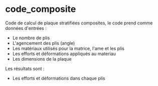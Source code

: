 # code_composite
Code de calcul de plaque stratifiées composites, le code prend comme données d'entrées : 
 - Le nombre de plis
 - L'agencement des plis (angle)
 - Les matériaux utilisés pour la matrice, l'ame et les plis
 - Les efforts et déformations appliqués au materiau
 - Les dimensions de la plaque

Les  résultats sont :
 - Les efforts et déformations dans chaque plis
